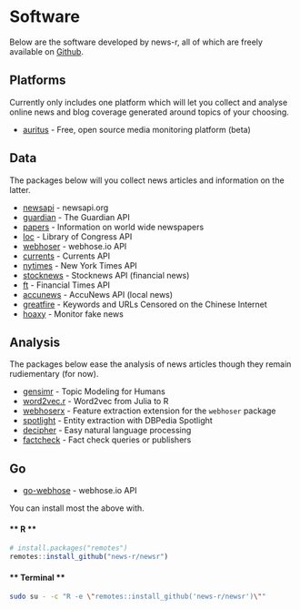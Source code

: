 # Software

Below are the software developed by news-r, all of which are freely available on [Github](https://github.com/news-r).

## Platforms

Currently only includes one platform which will let you collect and analyse online news and blog coverage generated around topics of your choosing.

- [auritus](https://auritus.io) - Free, open source media monitoring platform (beta)

## Data

The packages below will you collect news articles and information on the latter.

- [newsapi](https://github.com/news-r/newsapi) - newsapi.org
- [guardian](https://github.com/news-r/guardian) - The Guardian API
- [papers](https://github.com/news-r/papers) - Information on world wide newspapers
- [loc](https://github.com/news-r/loc) - Library of Congress API
- [webhoser](https://github.com/news-r/webhoser) - webhose.io API
- [currents](https://github.com/news-r/currents) - Currents API
- [nytimes](https://github.com/news-r/nytimes) - New York Times API
- [stocknews](https://github.com/news-r/stocknews) - Stocknews API (financial news)
- [ft](https://github.com/news-r/ft) - Financial Times API
- [accunews](https://github.com/news-r/accunews) - AccuNews API (local news)
- [greatfire](https://github.com/news-r/greatfire) - Keywords and URLs Censored on the Chinese Internet
- [hoaxy](https://github.com/news-r/hoaxy) - Monitor fake news

## Analysis

The packages below ease the analysis of news articles though they remain rudiementary (for now).

- [gensimr](https://gensimr.news-r.org) - Topic Modeling for Humans
- [word2vec.r](https://word2vec.news-r.org) - Word2vec from Julia to R
- [webhoserx](https://github.com/news-r/webhoserx) - Feature extraction extension for the `webhoser` package
- [spotlight](https://github.com/news-r/spotlight) - Entity extraction with DBPedia Spotlight
- [decipher](http://decipher.john-coene.com) - Easy natural language processing
- [factcheck](https://github.com/news-r/factcheck) - Fact check queries or publishers

## Go

- [go-webhose](https://github.com/news-r/go-webhose) - webhose.io API

You can install most the above with.

<!-- tabs:start -->

#### ** R **

```r
# install.packages("remotes")
remotes::install_github("news-r/newsr")
```

#### ** Terminal **

```bash
sudo su - -c "R -e \"remotes::install_github('news-r/newsr')\""
```

<!-- tabs:end -->